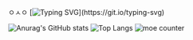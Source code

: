 ㅇㅅㅇ
[![Typing SVG](https://readme-typing-svg.demolab.com?font=Fira+Code&weight=700&size=25&duration=4000&color=36BCF7&center=true&vCenter=true&width=435&lines=Hello,+World!+👋;Welcome+to+my+GitHub+Profile!)](https://git.io/typing-svg)

![Anurag's GitHub stats](https://github-readme-stats.vercel.app/api?username=birowsi&show_icons=true&theme=radical) ![Top Langs](https://github-readme-stats.vercel.app/api/top-langs/?username=birowsi)
![moe counter](https://moe-counter.glitch.me/get/@birowsi)
